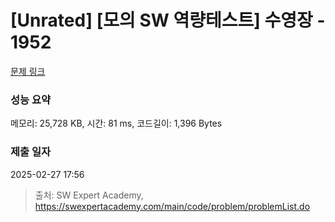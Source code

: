 # [Unrated] [모의 SW 역량테스트] 수영장 - 1952 

[문제 링크](https://swexpertacademy.com/main/code/problem/problemDetail.do?contestProbId=AV5PpFQaAQMDFAUq) 

### 성능 요약

메모리: 25,728 KB, 시간: 81 ms, 코드길이: 1,396 Bytes

### 제출 일자

2025-02-27 17:56



> 출처: SW Expert Academy, https://swexpertacademy.com/main/code/problem/problemList.do